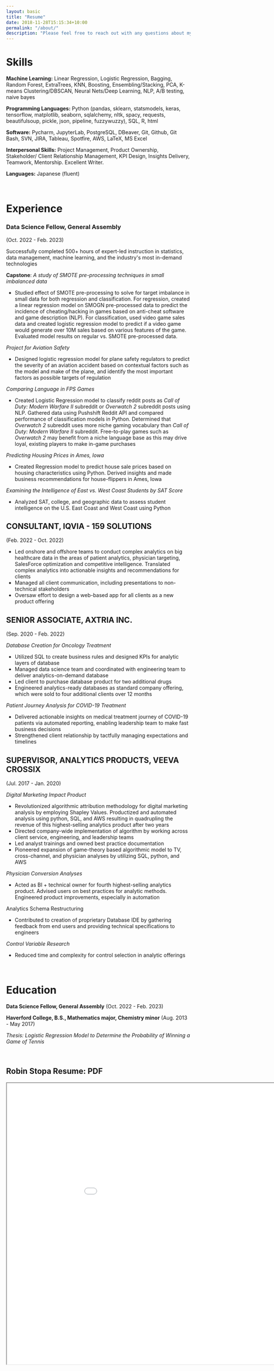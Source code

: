 ```yaml
---
layout: basic
title: "Resume"
date: 2018-11-28T15:15:34+10:00
permalink: "/about/"
description: "Please feel free to reach out with any questions about my experience! Full PDF resume at bottom of the page."
---
```


# **Skills**

**Machine Learning:** Linear Regression, Logistic Regression, Bagging, Random Forest, ExtraTrees, KNN, Boosting, Ensembling/Stacking, PCA, K-means Clustering/DBSCAN, Neural Nets/Deep Learning, NLP, A/B testing, naive bayes

**Programming Languages:** Python (pandas, sklearn, statsmodels, keras, tensorflow, matplotlib, seaborn, sqlalchemy, nltk, spacy, requests, beautifulsoup, pickle, json, pipeline, fuzzywuzzy), SQL, R, html

**Software:** Pycharm, JupyterLab, PostgreSQL, DBeaver, Git, Github, Git Bash, SVN, JIRA, Tableau, Spotfire, AWS, LaTeX, MS Excel

**Interpersonal Skills:** Project Management, Product Ownership, Stakeholder/ Client Relationship Management, KPI Design, Insights Delivery, Teamwork, Mentorship. Excellent Writer.

**Languages:** Japanese (fluent)

<br>

# **Experience**

### Data Science Fellow, General Assembly
(Oct. 2022 - Feb. 2023)


Successfully completed 500+ hours of expert-led instruction in statistics, data management, machine learning, and the industry's most in-demand technologies

**Capstone**: _A study of SMOTE pre-processing techniques in small imbalanced data_

- Studied effect of SMOTE pre-processing to solve for target imbalance in small data for both regression and classification. For regression, created a linear regression model on SMOGN pre-processed data to predict the incidence of cheating/hacking in games based on anti-cheat software and game description (NLP). For classification, used video game sales data and created logistic regression model to predict if a video game would generate over 10M sales based on various features of the game. Evaluated model results on regular vs. SMOTE pre-processed data.

_Project for Aviation Safety_

- Designed logistic regression model for plane safety regulators to predict the severity of an aviation accident based on contextual factors such as the model and make of the plane, and identify the most important factors as possible targets of regulation

_Comparing Language in FPS Games_

- Created Logistic Regression model to classify reddit posts as _Call of Duty: Modern Warfare II_ subreddit or _Overwatch 2_ subreddit posts using NLP. Gathered data using Pushshift Reddit API and compared performance of classification models in Python. Determined that _Overwatch 2_ subreddit uses more niche gaming vocabulary than _Call of Duty: Modern Warfare II_ subreddit. Free-to-play games such as _Overwatch 2_ may benefit from a niche language base as this may drive loyal, existing players to make in-game purchases

_Predicting Housing Prices in Ames, Iowa_

- Created Regression model to predict house sale prices based on housing characteristics using Python. Derived insights and made business recommendations for house-flippers in Ames, Iowa

_Examining the Intelligence of East vs. West Coast Students by SAT Score_

- Analyzed SAT, college, and geographic data to assess student intelligence on the U.S. East Coast and West Coast using Python

## CONSULTANT, IQVIA - 159 SOLUTIONS 
(Feb. 2022 - Oct. 2022)

- Led onshore and offshore teams to conduct complex analytics on big healthcare data in the areas of patient analytics, physician targeting, SalesForce optimization and competitive intelligence. Translated complex analytics into actionable insights and recommendations for clients
- Managed all client communication, including presentations to non-technical stakeholders
- Oversaw effort to design a web-based app for all clients as a new product offering

## SENIOR ASSOCIATE, AXTRIA INC. 
(Sep. 2020 - Feb. 2022)

_Database Creation for Oncology Treatment_

- Utilized SQL to create business rules and designed KPIs for analytic layers of database
- Managed data science team and coordinated with engineering team to deliver analytics-on-demand database
- Led client to purchase database product for two additional drugs
- Engineered analytics-ready databases as standard company offering, which were sold to four additional clients over 12 months

_Patient Journey Analysis for COVID-19 Treatment_

- Delivered actionable insights on medical treatment journey of COVID-19 patients via automated reporting, enabling leadership team to make fast business decisions
- Strengthened client relationship by tactfully managing expectations and timelines

## SUPERVISOR, ANALYTICS PRODUCTS, VEEVA CROSSIX 
(Jul. 2017 - Jan. 2020)

_Digital Marketing Impact Product_

- Revolutionized algorithmic attribution methodology for digital marketing analysis by employing Shapley Values. Productized and automated analysis using python, SQL, and AWS resulting in quadrupling the revenue of this highest-selling analytics product after two years
- Directed company-wide implementation of algorithm by working across client service, engineering, and leadership teams
- Led analyst trainings and owned best practice documentation
- Pioneered expansion of game-theory based algorithmic model to TV, cross-channel, and physician analyses by utilizing SQL, python, and AWS

_Physician Conversion Analyses_

- Acted as BI + technical owner for fourth highest-selling analytics product. Advised users on best practices for analytic methods. Engineered product improvements, especially in automation

Analytics Schema Restructuring

- Contributed to creation of proprietary Database IDE by gathering feedback from end users and providing technical specifications to engineers

_Control Variable Research_

- Reduced time and complexity for control selection in analytic offerings

<br>

# **Education**

**Data Science Fellow, General Assembly** (Oct. 2022 - Feb. 2023)

**Haverford College, B.S., Mathematics major, Chemistry minor** (Aug. 2013 - May 2017)

_Thesis: Logistic Regression Model to Determine the Probability of Winning a Game of Tennis_

<br>



## Robin Stopa Resume: PDF

<body>
    <center>
        <iframe src=
"/assets/images/gen/Robin_A_Stopa_Resume.pdf" 
                width="1024" 
                height="768">
        </iframe>
    </center>
</body>
